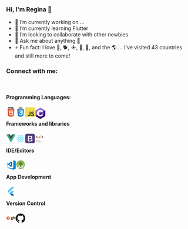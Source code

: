 ### Hi, I'm Regina 👋 
- 🔭 I’m currently working on ...
- 🌱 I’m currently learning Flutter 
- 👯 I’m looking to collaborate with other newbies
- 💬 Ask me about anything 👀
- ⚡ Fun fact: I love 🐘, 🐕, ☀️, 🥟, 🌮, and the 🌎.... I've visited 43 countries and still more to come! 

### Connect with me:



<br />

<h4>Programming Languages:</h4>
<img align="left" alt="HTML5" width="26px" src="https://raw.githubusercontent.com/github/explore/80688e429a7d4ef2fca1e82350fe8e3517d3494d/topics/html/html.png" />
<img align="left" alt="CSS3" width="26px" src="https://raw.githubusercontent.com/github/explore/80688e429a7d4ef2fca1e82350fe8e3517d3494d/topics/css/css.png" />
<img align="left" alt="JAVASCRIPT" width="26px" src="https://raw.githubusercontent.com/github/explore/80688e429a7d4ef2fca1e82350fe8e3517d3494d/topics/javascript/javascript.png" />
<img align="left" alt="C SHARP" width="30px" src="https://github.com/rragnarsd/rragnarsd/blob/main/csharp.png" />
<br/>

<h4>Frameworks and libraries</h4>
<img align="left" alt="VUE" width="26px" src="https://raw.githubusercontent.com/github/explore/80688e429a7d4ef2fca1e82350fe8e3517d3494d/topics/vue/vue.png" />
<img align="left" alt="REACT" width="26px" src="https://raw.githubusercontent.com/github/explore/80688e429a7d4ef2fca1e82350fe8e3517d3494d/topics/react/react.png" />
<img align="left" alt="BOOTSTRAP" width="26px" src="https://raw.githubusercontent.com/github/explore/78df643247d429f6cc873026c0622819ad797942/topics/bootstrap/bootstrap.png" />
<img align="left" alt="STYLED COMPONENTS" width="26px" src="https://github.com/rragnarsd/rragnarsd/blob/main/styled-co.png" />
<br/>

<h4>IDE/Editors</h4>
<img align="left" alt="VISUAL STUDIO CODE" width="26px" src="https://raw.githubusercontent.com/github/explore/80688e429a7d4ef2fca1e82350fe8e3517d3494d/topics/visual-studio-code/visual-studio-code.png" />
<img align="left" alt="ANDROID STUDIO" width="26px" src="https://github.com/rragnarsd/rragnarsd/blob/main/android.png" />
<br/>

<h4>App Development</h4>
<img align="left" alt="FLUTTER" width="26px" src="https://raw.githubusercontent.com/github/explore/80688e429a7d4ef2fca1e82350fe8e3517d3494d/topics/flutter/flutter.png" />
<br/>

<h4>Version Control</h4>
<img align="left" alt="GIT" width="26px" src="https://raw.githubusercontent.com/github/explore/80688e429a7d4ef2fca1e82350fe8e3517d3494d/topics/git/git.png" />
<img align="left" alt="GITHUB" width="26px" src="https://raw.githubusercontent.com/github/explore/78df643247d429f6cc873026c0622819ad797942/topics/github/github.png" />
<br/>





